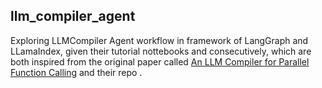 ## llm_compiler_agent
Exploring LLMCompiler Agent workflow in framework of LangGraph and LLamaIndex, given their tutorial nottebooks <a href="https://github.com/langchain-ai/langgraph/blob/main/examples/llm-compiler/LLMCompiler.ipynb"></a> and <a href="https://github.com/run-llama/llama-hub/blob/main/llama_hub/llama_packs/agents/llm_compiler/llm_compiler.ipynb"></a> consecutively, which are both inspired from the original paper called <a href="https://arxiv.org/abs/2312.04511">An LLM Compiler for Parallel Function Calling</a> and their repo <a href="https://github.com/SqueezeAILab/LLMCompiler?tab=readme-ov-file"></a>.
